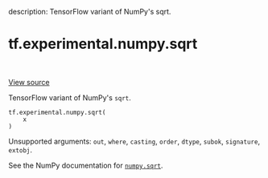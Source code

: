 description: TensorFlow variant of NumPy's sqrt.

<div itemscope itemtype="http://developers.google.com/ReferenceObject">
<meta itemprop="name" content="tf.experimental.numpy.sqrt" />
<meta itemprop="path" content="Stable" />
</div>

# tf.experimental.numpy.sqrt

<!-- Insert buttons and diff -->

<table class="tfo-notebook-buttons tfo-api nocontent" align="left">

</table>

<a target="_blank" class="external" href="/code/stable/tensorflow/python/ops/numpy_ops/np_math_ops.py">View source</a>



TensorFlow variant of NumPy's `sqrt`.


<pre class="devsite-click-to-copy prettyprint lang-py tfo-signature-link">
<code>tf.experimental.numpy.sqrt(
    x
)
</code></pre>



<!-- Placeholder for "Used in" -->

Unsupported arguments: `out`, `where`, `casting`, `order`, `dtype`, `subok`, `signature`, `extobj`.

See the NumPy documentation for [`numpy.sqrt`](https://numpy.org/doc/stable/reference/generated/numpy.sqrt.html).
